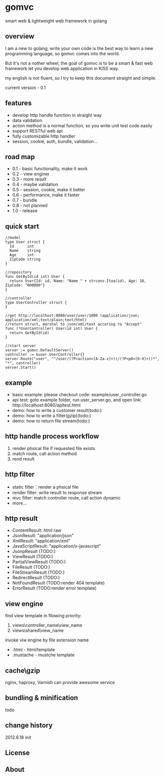 gomvc
=====

smart web &amp; lightweight  web framework in golang

overview
---
I am a new to golang, write your own code is the best way to learn a new programming language, so gomvc comes into the world.

But it's not a nother wheel, the goal of gomvc is to be a smart & fast web framework let you develop web application in KISS way.

my english is not fluent, so I try to keep this document straight and simple.

current version - 0.1

features
---
* develop http handle function in straight way
* data validation
* action method is a normal function, so you write unit test code easily
* support RESTful web api
* fully customizable http handler
* session, cookie, auth, bundle, validation...

road map
---
* 0.1 - basic functionality, make it work
* 0.2 - view enginer
* 0.3 - more result
* 0.4 - maybe validation
* 0.5 - session, cookie, make it better
* 0.6 - performance, make it faster
* 0.7 - bundle
* 0.8 - not planned
* 1.0 - release


quick start
---
```golang
//model
type User struct {
  Id      int
  Name    string
  Age     int
  ZipCode string
}

//repository 
func GetById(id int) User {
  return User{Id: id, Name: "Name " + strconv.Itoa(id), Age: 18, ZipCode: "000000"}
}

//controller
type UserController struct {
}

//get http://localhost:8080/user/user/1000 (application/json; application/xml;text/plain;text/html)
//return struct, marshal to json/xml/text accoring to "Accept"
func (*UserController) User(id int) User {
  return GetById(id)
}

//start server
server := gomvc.DefaultServer()
controller := &user.UserController{}
server.Route("user", "^/user/(?P<action>[A-Za-z]+)(/(?P<p0>[0-9]+))*", "*", controller)
server.Start()
```

example 
---
* basic example: please checkout code: example/user_controller.go
* api test: goto example folder, run user_server.go, and open link: http://localhost:8080/apitest.html
* demo: how to write a customer result(todo:)
* demo: how to write a filter(gzip)(todo:)
* demo: how to return file stream(todo:)

http handle process workflow
---
1. render phsical file if requested file exists
2. match route, call action method
3. rend result

http filter
---
* static filter：render a phsical file 
* render filter: write result to response stream
* mvc filter: match controller route, call action dynamic
* more...

http result
---
* ContentResult: html raw 
* JsonResult: "application/json"
* XmlResult: "application/xml"
* JavaScriptResult: "application/x-javascript"
* JsonpResult (TODO:)
* ViewResult (TODO:)
* PartialViewResult (TODO:)
* FileResult (TODO:)
* FileStreamResult (TODO:)
* RedirectResult (TODO:)
* NotFoundResult (TODO:render 404 template)
* ErrorResult (TODO:render error template)

view engine
---
find view template in fllowing priority:
1. views\controller_name\view_name
2. views\shared\view_name

invoke viw engine by file extension name
* .html - html/template 
* .mustache - mustche template


cache\gzip
---
nginx, haproxy, Varnish can provide awesome service


bundling & minification 
---
todo


change history
---
2012.6.18 init 


License
---------------------

About
---------------------
